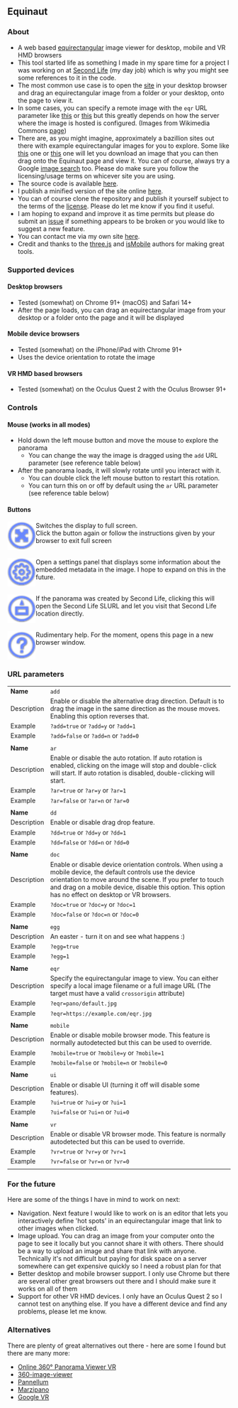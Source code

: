 ## Equinaut
### About
* A web based [equirectangular](https://en.wikipedia.org/wiki/Equirectangular_projection) image viewer for desktop, mobile and VR HMD browsers
* This tool started life as something I made in my spare time for a project I was working on at [Second Life](https://secondlife.com) (my day job) which is why you might see some references to it in the code.
* The most common use case is to open the [site](https://equinaut.surge.sh) in your desktop browser and drag an equirectangular image from a folder or your desktop, onto the page to view it.
* In some cases, you can specify a remote image with the `eqr` URL parameter like [this](https://equinaut.surge.sh/?eqr=https://upload.wikimedia.org/wikipedia/commons/c/ce/Dortmund-Hafen-Sued-Ruine_Panorama_02.jpg) or [this](https://equinaut.surge.sh/?eqr=https://upload.wikimedia.org/wikipedia/commons/thumb/4/4b/Brompton_Oratory_360x180%2C_London%2C_UK_-_Diliff.jpg/1920px-Brompton_Oratory_360x180%2C_London%2C_UK_-_Diliff.jpg) but this greatly depends on how the server where the image is hosted is configured. (Images from Wikimedia Commons [page](https://commons.wikimedia.org/wiki/Category:360%C2%B0_panoramas_with_equirectangular_projection))
* There are, as you might imagine, approximately a bazillion sites out there with example equirectangular images for you to explore. Some like [this](https://www.flickr.com/groups/equirectangular/) one or [this](https://stock.adobe.com/search?k=equirectangular) one will let you download an image that you can then drag onto the Equinaut page and view it. You can of course, always try a Google [image search](https://www.google.com/search?q=equirectangular+image+examples) too. Please do make sure you follow the licensing/usage terms on whicever site you are using.
* The source code is available [here](https://github.com/callumprentice/equinaut).
* I publish a minified version of the site online [here](https://equinaut.surge.sh/).
* You can of course clone the repository and publish it yourself subject to the terms of the [license](https://github.com/callumprentice/equinaut/blob/main/LICENSE.txt). Please do let me know if you find it useful.
* I am hoping to expand and improve it as time permits but please do submit an [issue](https://github.com/callumprentice/equinaut/issues) if something appears to be broken or you would like to suggest a new feature.
* You can contact me via my own site [here](https://callum.com).
* Credit and thanks to the [three.js](https://threejs.org/) and [isMobile](https://github.com/kaimallea/isMobile) authors for making great tools. 

### Supported devices
#### Desktop browsers
* Tested (somewhat) on Chrome 91+ (macOS) and Safari 14+
* After the page loads, you can drag an equirectangular image from your desktop or a folder onto the page and it will be displayed

#### Mobile device browsers
* Tested (somewhat) on the iPhone/iPad with Chrome 91+
* Uses the device orientation to rotate the image

#### VR HMD based browsers
* Tested (somewhat) on the Oculus Quest 2 with the Oculus Browser 91+

### Controls
#### Mouse (works in all modes)
* Hold down the left mouse button and move the mouse to explore the panorama
  * You can change the way the image is dragged using the `add` URL parameter (see reference table below)
* After the panorama loads, it will slowly rotate until you interact with it.
  * You can double click the left mouse button to restart this rotation.
  * You can turn this on or off by default using the `ar` URL parameter (see reference table below)

#### Buttons
<img align="left" width="64" height="64" src="img/full_screen.png"></img>
Switches the display to full screen.<br>Click the button again or follow the instructions given by your browser to exit full screen
<p><br>
<img align="left" width="64" height="64" src="img/settings.png"></img>
Open a settings panel that displays some information about the embedded metadata in the image. I hope to expand on this in the future.
<p><br>
<img align="left" width="64" height="64" src="img/sl.png"></img>
If the panorama was created by Second Life, clicking this will open the Second Life SLURL and let you visit that Second Life location directly.
<p><br>
<img align="left" width="64" height="64" src="img/help.png"></img>
Rudimentary help. For the moment, opens this page in a new browser window.
<p><br>

### URL parameters
|||
|---|---|
|**Name**|`add`|
|Description|Enable or disable the alternative drag direction. Default is to drag the image in the same direction as the mouse moves. Enabling this option reverses that.|
|Example|`?add=true` or `?add=y` or `?add=1`|
|Example|`?add=false` or `?add=n` or `?add=0`|
|||
|**Name**|`ar`|
|Description|Enable or disable the auto rotation. If auto rotation is enabled, clicking on the image will stop and double-click will start. If auto rotation is disabled, double-clicking will start.|
|Example|`?ar=true` or `?ar=y` or `?ar=1`|
|Example|`?ar=false` or `?ar=n` or `?ar=0`|
|||
|**Name**|`dd`|
|Description |Enable or disable drag drop feature.|
|Example |`?dd=true` or `?dd=y` or `?dd=1`|
|Example |`?dd=false` or `?dd=n` or `?dd=0`|
|||
|**Name**|`doc`|
|Description |Enable or disable device orientation controls. When using a mobile device, the default controls use the device orientation to move around the scene. If you prefer to touch and drag on a mobile device, disable this option. This option has no effect on desktop or VR browsers.|
|Example |`?doc=true` or `?doc=y` or `?doc=1`|
|Example |`?doc=false` or `?doc=n` or `?doc=0`|
|||
|**Name**|`egg`|
|Description |An easter - turn it on and see what happens :)|
|Example |`?egg=true`|
|Example|`?egg=1`|
|||
|**Name**|`eqr`|
|Description |Specify the equirectangular image to view. You can either specify a local image filename or a full image URL (The target must have a valid `crossorigin` attribute)|
|Example |`?eqr=pano/default.jpg`|
|Example|`?eqr=https://example.com/eqr.jpg`|
|||
|**Name**|`mobile`|
|Description|Enable or disable mobile browser mode. This feature is normally autodetected but this can be used to override.|
|Example|`?mobile=true` or `?mobile=y` or `?mobile=1`|
|Example|`?mobile=false` or `?mobile=n` or `?mobile=0`|
|||
|**Name**|`ui`|
|Description |Enable or disable UI (turning it off will disable some features).|
|Example |`?ui=true` or `?ui=y` or `?ui=1`|
|Example |`?ui=false` or `?ui=n` or `?ui=0`|
|||
|**Name**|`vr`|
|Description|Enable or disable VR browser mode. This feature is normally autodetected but this can be used to override.|
|Example|`?vr=true` or `?vr=y` or `?vr=1`|
|Example|`?vr=false` or `?vr=n` or `?vr=0`|
|||


### For the future
Here are some of the things I have in mind to work on next:
* Navigation. Next feature I would like to work on is an editor that lets you interactively define 'hot spots' in an equirectangular image that link to other images when clicked.
* Image upload. You can drag an image from your computer onto the page to see it locally but you cannot share it with others. There should be a way to upload an image and share that link with anyone. Technically it's not difficult but paying for disk space on a server somewhere can get expensive quickly so I need a robust plan for that
* Better desktop and mobile browser support. I only use Chrome but there are several other great browsers out there and I should make sure it works on all of them
* Support for other VR HMD devices. I only have an Oculus Quest 2 so I cannot test on anything else. If you have a different device and find any problems, please let me know.

### Alternatives
There are plenty of great alternatives out there - here are some I found but there are many more:
* [Online 360° Panorama Viewer VR](https://renderstuff.com/tools/360-panorama-web-viewer/)
* [360-image-viewer](https://www.npmjs.com/package/360-image-viewer)
* [Pannellum](https://pannellum.org/)
* [Marzipano](https://www.marzipano.net/)
* [Google VR](https://developers.google.com/vr/discover/360-degree-media)

